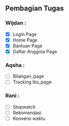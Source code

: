 ## Pembagian Tugas 
### Wijdan :
- [x] Login Page
- [x] Home Page
- [x] Bantuan Page
- [x] Daftar Anggota Page

### Aqsha :
- [ ] Bilangan_page
- [ ] Tracking lbs_page

### Rani :
- [ ] Stopwatch
- [ ] Rekomendasi
- [ ] Konversi waktu